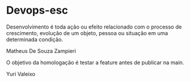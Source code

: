 # Devops-esc

Desenvolvimento é toda ação ou efeito relacionado com o processo de crescimento, evolução de um objeto, pessoa ou situação em uma determinada condição.

Matheus De Souza Zampieri

O objetivo da homologação é testar a feature antes de publicar na main.

Yuri Valeixo
